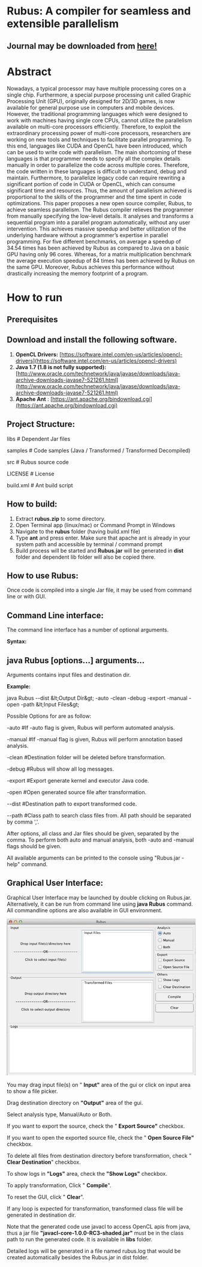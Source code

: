 # Rubus: A compiler for seamless and extensible parallelism

## Journal may be downloaded from [here!](https://journals.plos.org/plosone/article?id=10.1371/journal.pone.0188721)

# Abstract

Nowadays, a typical processor may have multiple processing cores on a single chip. Furthermore, a special purpose processing unit called Graphic Processing Unit (GPU), originally designed for 2D/3D games, is now available for general purpose use in computers and mobile devices. However, the traditional programming languages which were designed to work with machines having single core CPUs, cannot utilize the parallelism available on multi-core processors efficiently. Therefore, to exploit the extraordinary processing power of multi-core processors, researchers are working on new tools and techniques to facilitate parallel programming. To this end, languages like CUDA and OpenCL have been introduced, which can be used to write code with parallelism. The main shortcoming of these languages is that programmer needs to specify all the complex details manually in order to parallelize the code across multiple cores. Therefore, the code written in these languages is difficult to understand, debug and maintain. Furthermore, to parallelize legacy code can require rewriting a significant portion of code in CUDA or OpenCL, which can consume significant time and resources. Thus, the amount of parallelism achieved is proportional to the skills of the programmer and the time spent in code optimizations. This paper proposes a new open source compiler, Rubus, to achieve seamless parallelism. The Rubus compiler relieves the programmer from manually specifying the low-level details. It analyses and transforms a sequential program into a parallel program automatically, without any user intervention. This achieves massive speedup and better utilization of the underlying hardware without a programmer’s expertise in parallel programming. For five different benchmarks, on average a speedup of 34.54 times has been achieved by Rubus as compared to Java on a basic GPU having only 96 cores. Whereas, for a matrix multiplication benchmark the average execution speedup of 84 times has been achieved by Rubus on the same GPU. Moreover, Rubus achieves this performance without drastically increasing the memory footprint of a program.

# How to run

## Prerequisites

## Download and install the following software.

1. **OpenCL Drivers:** [https://software.intel.com/en-us/articles/opencl-drivers](https://software.intel.com/en-us/articles/opencl-drivers)
2. **Java 1.7 (1.8 is not fully supported):** [http://www.oracle.com/technetwork/java/javase/downloads/java-archive-downloads-javase7-521261.html](http://www.oracle.com/technetwork/java/javase/downloads/java-archive-downloads-javase7-521261.html)
3. **Apache Ant** : [https://ant.apache.org/bindownload.cgi](https://ant.apache.org/bindownload.cgi)

## Project Structure:

libs # Dependent Jar files

samples # Code samples (Java / Transformed / Transformed Decompiled)

src # Rubus source code

LICENSE # License

build.xml # Ant build script

## How to build:

1. Extract **rubus.zip** to some directory.
2. Open Terminal app (linux/mac) or Command Prompt in Windows
3. Navigate to the **rubus** folder (having build.xml file)
4. Type **ant** and press enter. Make sure that apache ant is already in your system path and accessible by terminal / command prompt
5. Build process will be started and **Rubus.jar** will be generated in **dist** folder and dependent lib folder will also be copied there.

## How to use Rubus:

Once code is compiled into a single Jar file, it may be used from command line or with GUI.

## Command Line interface:

The command line interface has a number of optional arguments.

**Syntax:**

## java Rubus [options...] arguments...

Arguments contains input files and destination dir.

**Example:**

java Rubus --dist \&lt;Output Dir\&gt; -auto -clean -debug -export -manual -open -path \&lt;Input Files\&gt;

Possible Options for are as follow:

-auto #If -auto flag is given, Rubus will perform automated analysis.

-manual #If -manual flag is given, Rubus will perform annotation based analysis.

-clean #Destination folder will be deleted before transformation.

-debug #Rubus will show all log messages.

-export #Export generate kernel and executor Java code.

-open #Open generated source file after transformation.

--dist #Destination path to export transformed code.

--path #Class path to search class files from. All path should be separated by comma &#39;,&#39;.

After options, all class and Jar files should be given, separated by the comma. To perform both auto and manual analysis, both -auto and -manual flags should be given.

All available arguments can be printed to the console using &quot;Rubus.jar -help&quot; command.

## Graphical User Interface:

Graphical User Interface may be launched by double clicking on Rubus.jar. Alternatively, it can be run from command line using **java Rubus** command. All commandline options are also available in GUI environment.

![](gui.png)

You may drag input file(s) on &quot; **Input&quot;** area of the gui or click on input area to show a file picker.

Drag destination directory on **&quot;Output&quot;** area of the gui.

Select analysis type, Manual/Auto or Both.

If you want to export the source, check the &quot; **Export Source&quot;** checkbox.

If you want to open the exported source file, check the &quot; **Open Source File&quot;** checkbox.

To delete all files from destination directory before transformation, check &quot; **Clear Destination**&quot; checkbox.

To show logs in **&quot;Logs&quot;** area, check the **&quot;Show Logs&quot;** checkbox.

To apply transformation, Click &quot; **Compile**&quot;.

To reset the GUI, click &quot; **Clear**&quot;.

If any loop is expected for transformation, transformed class file will be generated in destination dir.

Note that the generated code use javacl to access OpenCL apis from java, thus a jar file **&quot;javacl-core-1.0.0-RC3-shaded.jar&quot;** must be in the class path to run the generated code. It is available in **libs** folder.

Detailed logs will be generated in a file named rubus.log that would be created automatically besides the Rubus.jar in dist folder.
